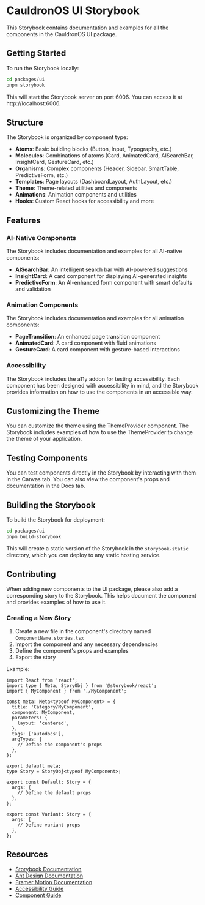 # CauldronOS UI Storybook

This Storybook contains documentation and examples for all the components in the CauldronOS UI package.

## Getting Started

To run the Storybook locally:

```bash
cd packages/ui
pnpm storybook
```

This will start the Storybook server on port 6006. You can access it at http://localhost:6006.

## Structure

The Storybook is organized by component type:

- **Atoms**: Basic building blocks (Button, Input, Typography, etc.)
- **Molecules**: Combinations of atoms (Card, AnimatedCard, AISearchBar, InsightCard, GestureCard, etc.)
- **Organisms**: Complex components (Header, Sidebar, SmartTable, PredictiveForm, etc.)
- **Templates**: Page layouts (DashboardLayout, AuthLayout, etc.)
- **Theme**: Theme-related utilities and components
- **Animations**: Animation components and utilities
- **Hooks**: Custom React hooks for accessibility and more

## Features

### AI-Native Components

The Storybook includes documentation and examples for all AI-native components:

- **AISearchBar**: An intelligent search bar with AI-powered suggestions
- **InsightCard**: A card component for displaying AI-generated insights
- **PredictiveForm**: An AI-enhanced form component with smart defaults and validation

### Animation Components

The Storybook includes documentation and examples for all animation components:

- **PageTransition**: An enhanced page transition component
- **AnimatedCard**: A card component with fluid animations
- **GestureCard**: A card component with gesture-based interactions

### Accessibility

The Storybook includes the a11y addon for testing accessibility. Each component has been designed with accessibility in mind, and the Storybook provides information on how to use the components in an accessible way.

## Customizing the Theme

You can customize the theme using the ThemeProvider component. The Storybook includes examples of how to use the ThemeProvider to change the theme of your application.

## Testing Components

You can test components directly in the Storybook by interacting with them in the Canvas tab. You can also view the component's props and documentation in the Docs tab.

## Building the Storybook

To build the Storybook for deployment:

```bash
cd packages/ui
pnpm build-storybook
```

This will create a static version of the Storybook in the `storybook-static` directory, which you can deploy to any static hosting service.

## Contributing

When adding new components to the UI package, please also add a corresponding story to the Storybook. This helps document the component and provides examples of how to use it.

### Creating a New Story

1. Create a new file in the component's directory named `ComponentName.stories.tsx`
2. Import the component and any necessary dependencies
3. Define the component's props and examples
4. Export the story

Example:

```tsx
import React from 'react';
import type { Meta, StoryObj } from '@storybook/react';
import { MyComponent } from './MyComponent';

const meta: Meta<typeof MyComponent> = {
  title: 'Category/MyComponent',
  component: MyComponent,
  parameters: {
    layout: 'centered',
  },
  tags: ['autodocs'],
  argTypes: {
    // Define the component's props
  },
};

export default meta;
type Story = StoryObj<typeof MyComponent>;

export const Default: Story = {
  args: {
    // Define the default props
  },
};

export const Variant: Story = {
  args: {
    // Define variant props
  },
};
```

## Resources

- [Storybook Documentation](https://storybook.js.org/docs/react/get-started/introduction)
- [Ant Design Documentation](https://ant.design/components/overview)
- [Framer Motion Documentation](https://www.framer.com/motion/)
- [Accessibility Guide](../docs/accessibility-guide.md)
- [Component Guide](../docs/component-guide.md)
